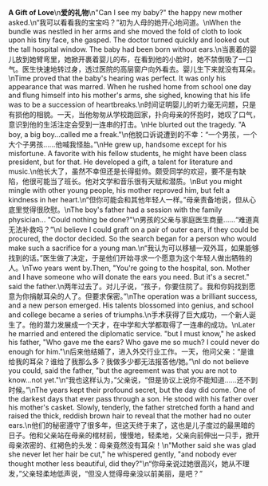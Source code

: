 **A Gift of Love**\n**爱的礼物**\n"Can I see my baby?" the happy new mother asked.\n“我可以看看我的宝宝吗？”初为人母的她开心地问道。\nWhen the bundle was nestled in her arms and she moved the fold of cloth to look upon his tiny face, she gasped. The doctor turned quickly and looked out the tall hospital window. The baby had been born without ears.\n当裹着的婴儿放到她臂弯里，她掀开裹着婴儿的布，在看到他的小脸时，她不禁倒吸了一口气。医生快速地转过身，透过医院的高层窗户向外看去。婴儿生下来就没有耳朵。\nTime proved that the baby's hearing was perfect. It was only his appearance that was marred. When he rushed home from school one day and flung himself into his mother's arms, she sighed, knowing that his life was to be a succession of heartbreaks.\n时间证明婴儿的听力毫无问题，只是有损他的相貌。一天，当他匆匆从学校跑回家，扑向母亲的怀抱时，她叹了口气，意识到他的生活注定会受到一连串的打击。\nHe blurted out the tragedy. "A boy, a big boy...called me a freak."\n他脱口诉说遭到的不幸：“一个男孩，一个大个子男孩……他喊我怪胎。”\nHe grew up, handsome except for his misfortune. A favorite with his fellow students, he might have been class president, but for that. He developed a gift, a talent for literature and music.\n他长大了，虽然不幸但还是长得挺帅。颇受同学的欢迎，要不是有缺陷，他很可能当了班长。他对文学和音乐很有天赋和潜质。\nBut you might mingle with other young people, his mother reproved him, but felt a kindness in her heart.\n“但你可能会和其他年轻人一样。”母亲责备地说，但从心底里觉得很欣慰。\nThe boy's father had a session with the family physician... "Could nothing be done?"\n男孩的父亲与家庭医生商量……“难道真无法补救吗？”\nI believe I could graft on a pair of outer ears, if they could be procured, the doctor decided. So the search began for a person who would make such a sacrifice for a young man.\n“我认为可以移植一双外耳，如果能够找到的话。”医生做了决定，于是他们开始寻求一个愿意为这个年轻人做出牺牲的人。\nTwo years went by.Then, "You're going to the hospital, son. Mother and I have someone who will donate the ears you need. But it's a secret." said the father.\n两年过去了。对儿子说，“孩子，你要住院了。我和你妈找到愿意为你捐献耳朵的人了。但要求保密。”\nThe operation was a brilliant success, and a new person emerged. His talents blossomed into genius, and school and college became a series of triumphs.\n手术获得了巨大成功，一个新人诞生了。他的潜力发展成一个天才，在中学和大学都取得了一连串的成功。\nLater he married and entered the diplomatic service. "but I must know," he asked his father, "Who gave me the ears? Who gave me so much? I could never do enough for him."\n后来他结婚了，进入外交行业工作。一天，他问父亲：“是谁给我的耳朵？谁给了我那么多？我做多少都无法报答他/她。”\nI do not believe you could, said the father, "but the agreement was that you are not to know...not yet."\n“我也这样认为，”父亲说，“但是协议上说你不能知道……还不到时候。”\nThe years kept their profound secret, but the day did come. One of the darkest days that ever pass through a son. He stood with his father over his mother's casket. Slowly, tenderly, the father stretched forth a hand and raised the thick, reddish brown hair to reveal that the mother had no outer ears.\n他们的秘密遵守了很多年，但这天终于来了，这也是儿子度过的最黑暗的日子。他和父亲站在母亲的棺材前，慢慢地，轻柔地，父亲向前伸出一只手，掀开母亲浓密的、红褐色的头发：母亲竟然没有耳朵！\n"Mother said she was glad she never let her hair be cut," he whispered gently, "and nobody ever thought mother less beautiful, did they?"\n“你母亲说过她很高兴，她从不理发，”父亲轻柔地低声说，“但没人觉得母亲没以前美丽，是吧？”
        